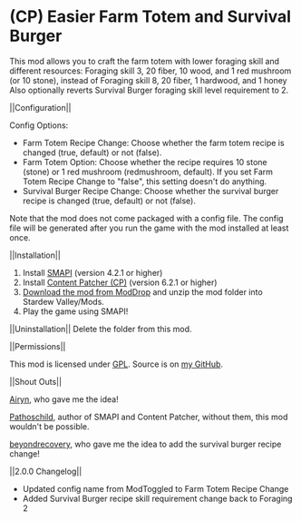 # (CP) Easier Farm Totem and Survival Burger 
This mod allows you to craft the farm totem with lower foraging skill and different resources:
Foraging skill 3, 20 fiber, 10 wood, and 1 red mushroom (or 10 stone), instead of Foraging skill 8, 20 fiber, 1 hardwood, and 1 honey
 Also optionally reverts Survival Burger foraging skill level requirement to 2.


||Configuration||

Config Options:
* Farm Totem Recipe Change: Choose whether the farm totem recipe is changed (true, default) or not (false).
* Farm Totem Option: Choose whether the recipe requires 10 stone (stone) or 1 red mushroom (redmushroom, default). If you set Farm Totem Recipe Change to "false", this setting doesn't do anything.
* Survival Burger Recipe Change: Choose whether the survival burger recipe is changed (true, default) or not (false).

Note that the mod does not come packaged with a config file. The config file will be generated after you run the game with the mod installed at least once. 


||Installation||
1. Install <a href="https://smapi.io/">SMAPI</a> (version 4.2.1 or higher)
2. Install <a href="https://www.nexusmods.com/stardewvalley/mods/1915">Content Patcher (CP)</a> (version 6.2.1 or higher)
3. <a href="https://www.moddrop.com/stardew-valley/mods/1033033-easier-farm-totem">Download the mod from ModDrop</a> and unzip the mod folder into Stardew Valley/Mods.
4. Play the game using SMAPI!


||Uninstallation||
Delete the folder from this mod.


||Permissions||

This mod is licensed under [GPL](https://github.com/LenneDalben/StardewValleyModsGPL/blob/main/LICENSE). Source is on [my GitHub](https://github.com/LenneDalben/StardewValleyModsGPL/tree/main/%5BCP%5D%20Easier%20Farm%20Totem%20and%20Survival%20Burger).


||Shout Outs||

<a href="https://www.nexusmods.com/stardewvalley/users/70148453?tab=user+files">Airyn</a>, who gave me the idea!

<a href="https://www.nexusmods.com/stardewvalley/users/1552317?tab=user+files">Pathoschild</a>, author of SMAPI and Content Patcher, without them, this mod wouldn't be possible.

<a href="https://next.nexusmods.com/profile/beyondrecovery/mods?gameId=1303">beyondrecovery</a>, who gave me the idea to add the survival burger recipe change!

||2.0.0 Changelog||
* Updated config name from ModToggled to Farm Totem Recipe Change
* Added Survival Burger recipe skill requirement change back to Foraging 2

